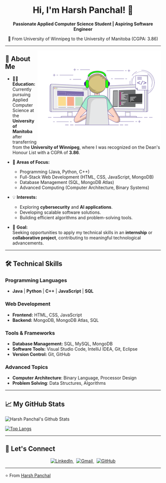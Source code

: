 <h1 align="center">Hi, I'm Harsh Panchal! 👋</h1>
<p align="center">
  <b>Passionate Applied Computer Science Student | Aspiring Software Engineer</b>
</p>
<p align="center">
  📍 From University of Winnipeg to the University of Manitoba (CGPA: 3.86)  
</p>

---

<img align="right" alt="Coding" src="https://raw.githubusercontent.com/devSouvik/devSouvik/master/gif3.gif" width="400"/>

## 📝 About Me  

- 👨‍🎓 **Education:**  
  Currently pursuing Applied Computer Science at the **University of Manitoba** after transferring from the **University of Winnipeg**, where I was recognized on the Dean's Honour List with a CGPA of **3.86**.  

- 🌱 **Areas of Focus:**  
  - Programming (Java, Python, C++)  
  - Full-Stack Web Development (HTML, CSS, JavaScript, MongoDB)  
  - Database Management (SQL, MongoDB Atlas)  
  - Advanced Computing (Computer Architecture, Binary Systems)  

- 💡 **Interests:**  
  - Exploring **cybersecurity** and **AI applications**.  
  - Developing scalable software solutions.  
  - Building efficient algorithms and problem-solving tools.  

- 🎯 **Goal:**  
  Seeking opportunities to apply my technical skills in an **internship** or **collaborative project**, contributing to meaningful technological advancements.  

---

## 🛠 Technical Skills  

### Programming Languages  
- **Java** | **Python** | **C++** | **JavaScript** | **SQL**  

### Web Development  
- **Frontend:** HTML, CSS, JavaScript  
- **Backend:** MongoDB, MongoDB Atlas, SQL  

### Tools & Frameworks  
- **Database Management:** SQL, MySQL, MongoDB  
- **Software Tools:** Visual Studio Code, IntelliJ IDEA, Git, Eclipse  
- **Version Control:** Git, GitHub  

### Advanced Topics  
- **Computer Architecture**: Binary Language, Processor Design  
- **Problem Solving**: Data Structures, Algorithms  

---

## 📈 My GitHub Stats  

<img align="center" src="https://github-readme-stats.vercel.app/api?username=Harsh-Panchal&include_all_commits=true&count_private=true&show_icons=true&line_height=20&title_color=7A7ADB&icon_color=2234AE&text_color=D3D3D3&bg_color=0,000000,130F40" alt="Harsh Panchal's Github Stats">

[![Top Langs](https://github-readme-stats.vercel.app/api/top-langs/?username=Harsh-Panchal&layout=compact&text_color=daf7dc&bg_color=151515)](https://github.com/Harsh-Panchal/github-readme-stats)

---

## 🤝 Let's Connect  

<p align="center">
  <a href="https://www.linkedin.com/in/harsh-panchal/" target="_blank">
    <img src="https://img.icons8.com/plasticine/100/000000/linkedin.png" width="50" alt="LinkedIn"/>
  </a>
  &nbsp;
  <a href="mailto:harshppanchal21@gmail.com" target="_blank">
    <img src="https://img.icons8.com/plasticine/100/000000/gmail.png" width="50" alt="Gmail"/>
  </a>
  &nbsp;
  <a href="https://github.com/Harsh-Panchal" target="_blank">
    <img src="https://img.icons8.com/plasticine/100/000000/github.png" width="50" alt="GitHub"/>
  </a>
</p>

---

⭐️ From [Harsh Panchal](https://github.com/Harsh-Panchal)
